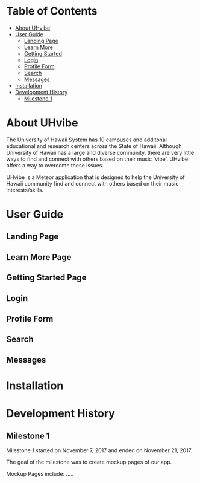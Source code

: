 # Table of Contents

* [About UHvibe](#about-uhvibe)
* [User Guide](#user-guide)
  * [Landing Page](#landing-page)
  * [Learn More](#learn-more)
  * [Getting Started](#getting-started)
  * [Login](#login)
  * [Profile Form](#profile-form)
  * [Search](#search)
  * [Messages](#messages)
* [Installation](#installation)
* [Development History](#development-history)
  * [Milestone 1](#milestone-1)
  
# About UHvibe

The University of Hawaii System has 10 campuses and additonal educational and research centers across the State of Hawaii. Although University of Hawaii has a large and diverse community, there are very little ways to find and connect with others based on their music 'vibe'. UHvibe offers a way to overcome these issues.

UHvibe is a Meteor application that is designed to help the University of Hawaii community find and connect with others based on their music interests/skills. 

# User Guide

## Landing Page

## Learn More Page

## Getting Started Page

## Login

## Profile Form

## Search

## Messages

# Installation

# Development History
## Milestone 1
Milestone 1 started on November 7, 2017 and ended on November 21, 2017.

The goal of the milestone was to create mockup pages of our app.

Mockup Pages include: .....


